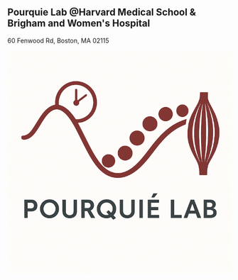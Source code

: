 
## Pourquie Lab @Harvard Medical School & Brigham and Women's Hospital 
60 Fenwood Rd, Boston, MA 02115

![Pourquie Lab](assets/images/icon.png) 
